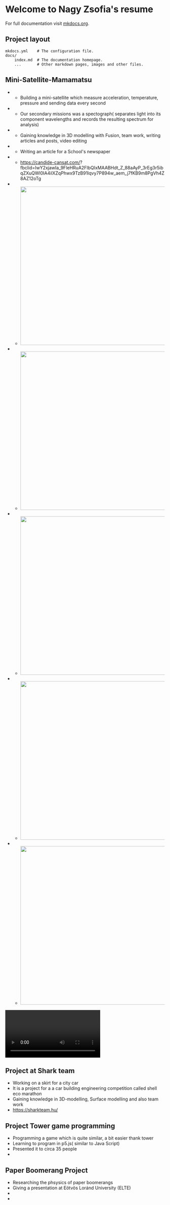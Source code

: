 # Welcome to Nagy Zsofia's resume


For full documentation visit [mkdocs.org](https://www.mkdocs.org).



## Project layout

    mkdocs.yml    # The configuration file.
    docs/
        index.md  # The documentation homepage.
        ...       # Other markdown pages, images and other files.

## Mini-Satellite-Mamamatsu

*  - Building a mini-satellite which measure acceleration, temperature, pressure and sending data every second
*  - Our secondary missions was a spectograph( separates light into its component wavelengths and records the resulting spectrum for analysis)
*  - Gaining knowledge in 3D modelling with Fusion, team work, writing articles and posts, video editing
*  - Writing an article for a School's newspaper
*  - https://candide-cansat.com/?
fbclid=IwY2xjawIa_9FleHRuA2FlbQIxMAABHdt_Z_88aAyP_3rEg3r5ibqZXuQWl0IA4ilXZqPhwx9TzB91lqvy7P894w_aem_j7fKB9m8PgVh4Z8AZ12oTg
*  - <img src="images\1000001024.jpg" alt="" width="500"/>
*  - <img src="c:\Users\zsofi\Downloads\1000001029.jpg" alt="" width="500"/>
*  - <img src="c:\Users\zsofi\Downloads\1000001028.jpg" alt="" width="500"/>
*  - <img src="c:\Users\zsofi\Downloads\1000001030.jpg" alt="" width="500"/>
*  - <img src="c:\Users\zsofi\Downloads\1000001027.jpg" alt="" width="500"/>
<video controls>
<source src="c:\Users\zsofi\Downloads\1000001022.mp4" type="video/mp4">
</video>

## Project at Shark team

* Working on a skirt for a city car
* It is a project for a a car building engineering competition called shell eco marathon
* Gaining knowledge in 3D-modelling, Surface modelling and also team work
* https://sharkteam.hu/


## Project Tower game programming

* Programming a game which is quite similar, a bit easier thank tower
* Learning to program in p5.js( similar to Java Script)
* Presented it to circa 35 people 
* 


## Paper Boomerang Project

* Researching the phsysics of paper boomerangs
* Giving a presentation at Eötvös Loránd University (ELTE)
* 
* 
